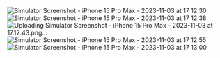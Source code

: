
![Simulator Screenshot - iPhone 15 Pro Max - 2023-11-03 at 17 12 30](https://github.com/SharifSharipov/clothing_store/assets/119672350/26197af3-e1a5-49f5-a883-75ba159ff450)
![Simulator Screenshot - iPhone 15 Pro Max - 2023-11-03 at 17 12 38](https://github.com/SharifSharipov/clothing_store/assets/119672350/06221e48-6a01-4b3a-a968-bacd8e5c1c3f)
![Uploading Simulator Screenshot - iPhone 15 Pro Max - 2023-11-03 at 17.12.43.png…]()
![Simulator Screenshot - iPhone 15 Pro Max - 2023-11-03 at 17 12 55](https://github.com/SharifSharipov/clothing_store/assets/119672350/d108968c-e880-48b7-9774-3f8184bad4fb)
![Simulator Screenshot - iPhone 15 Pro Max - 2023-11-03 at 17 13 00](https://github.com/SharifSharipov/clothing_store/assets/119672350/24659a37-e96f-4430-ae29-c8f9baa10c88)
